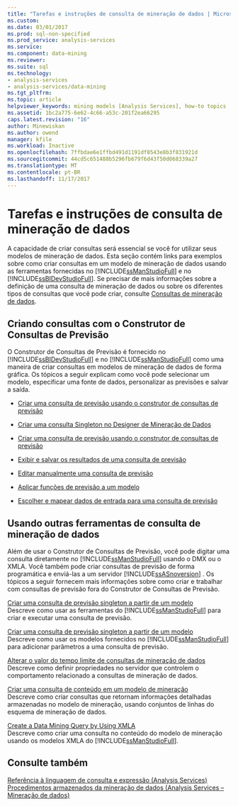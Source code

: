```yaml
---
title: "Tarefas e instruções de consulta de mineração de dados | Microsoft Docs"
ms.custom: 
ms.date: 03/01/2017
ms.prod: sql-non-specified
ms.prod_service: analysis-services
ms.service: 
ms.component: data-mining
ms.reviewer: 
ms.suite: sql
ms.technology:
- analysis-services
- analysis-services/data-mining
ms.tgt_pltfrm: 
ms.topic: article
helpviewer_keywords: mining models [Analysis Services], how-to topics
ms.assetid: 1bc2a775-6e62-4c66-a53c-201f2ea66295
caps.latest.revision: "16"
author: Minewiskan
ms.author: owend
manager: kfile
ms.workload: Inactive
ms.openlocfilehash: 7ffbdae6e1ffbd491d1191df8543e8b3f831921d
ms.sourcegitcommit: 44cd5c651488b5296fb679f6d43f50d068339a27
ms.translationtype: MT
ms.contentlocale: pt-BR
ms.lasthandoff: 11/17/2017
---
```

# <a name="data-mining-query-tasks-and-how-tos"></a>Tarefas e instruções de consulta de mineração de dados
  A capacidade de criar consultas será essencial se você for utilizar seus modelos de mineração de dados. Esta seção contém links para exemplos sobre como criar consultas em um modelo de mineração de dados usando as ferramentas fornecidas no [!INCLUDE[ssManStudioFull](../../includes/ssmanstudiofull-md.md)] e no [!INCLUDE[ssBIDevStudioFull](../../includes/ssbidevstudiofull-md.md)]. Se precisar de mais informações sobre a definição de uma consulta de mineração de dados ou sobre os diferentes tipos de consultas que você pode criar, consulte [Consultas de mineração de dados](../../analysis-services/data-mining/data-mining-queries.md).  
  
## <a name="creating-queries-with-prediction-query-builder"></a>Criando consultas com o Construtor de Consultas de Previsão  
 O Construtor de Consultas de Previsão é fornecido no [!INCLUDE[ssBIDevStudioFull](../../includes/ssbidevstudiofull-md.md)] e no [!INCLUDE[ssManStudioFull](../../includes/ssmanstudiofull-md.md)] como uma maneira de criar consultas em modelos de mineração de dados de forma gráfica. Os tópicos a seguir explicam como você pode selecionar um modelo, especificar uma fonte de dados, personalizar as previsões e salvar a saída.  
  
-   [Criar uma consulta de previsão usando o construtor de consultas de previsão](../../analysis-services/data-mining/create-a-prediction-query-using-the-prediction-query-builder.md)  
  
-   [Criar uma consulta Singleton no Designer de Mineração de Dados](../../analysis-services/data-mining/create-a-singleton-query-in-the-data-mining-designer.md)  
  
-   [Criar uma consulta de previsão usando o construtor de consultas de previsão](../../analysis-services/data-mining/create-a-prediction-query-using-the-prediction-query-builder.md)  
  
-   [Exibir e salvar os resultados de uma consulta de previsão](../../analysis-services/data-mining/view-and-save-the-results-of-a-prediction-query.md)  
  
-   [Editar manualmente uma consulta de previsão](../../analysis-services/data-mining/manually-edit-a-prediction-query.md)  
  
-   [Aplicar funções de previsão a um modelo](../../analysis-services/data-mining/apply-prediction-functions-to-a-model.md)  
  
-   [Escolher e mapear dados de entrada para uma consulta de previsão](../../analysis-services/data-mining/choose-and-map-input-data-for-a-prediction-query.md)  
  
## <a name="using-other-data-mining-query-tools"></a>Usando outras ferramentas de consulta de mineração de dados  
 Além de usar o Construtor de Consultas de Previsão, você pode digitar uma consulta diretamente no [!INCLUDE[ssManStudioFull](../../includes/ssmanstudiofull-md.md)] usando o DMX ou o XMLA. Você também pode criar consultas de previsão de forma programática e enviá-las a um servidor [!INCLUDE[ssASnoversion](../../includes/ssasnoversion-md.md)] . Os tópicos a seguir fornecem mais informações sobre como criar e trabalhar com consultas de previsão fora do Construtor de Consultas de Previsão.  
  
 [Criar uma consulta de previsão singleton a partir de um modelo](../../analysis-services/data-mining/create-a-singleton-prediction-query-from-a-template.md)  
 Descreve como usar as ferramentas do [!INCLUDE[ssManStudioFull](../../includes/ssmanstudiofull-md.md)] para criar e executar uma consulta de previsão.  
  
 [Criar uma consulta de previsão singleton a partir de um modelo](../../analysis-services/data-mining/create-a-singleton-prediction-query-from-a-template.md)  
 Descreve como usar os modelos fornecidos no [!INCLUDE[ssManStudioFull](../../includes/ssmanstudiofull-md.md)] para adicionar parâmetros a uma consulta de previsão.  
  
 [Alterar o valor do tempo limite de consultas de mineração de dados](../../analysis-services/data-mining/change-the-time-out-value-for-data-mining-queries.md)  
 Descreve como definir propriedades no servidor que controlem o comportamento relacionado a consultas de mineração de dados.  
  
 [Criar uma consulta de conteúdo em um modelo de mineração](../../analysis-services/data-mining/create-a-content-query-on-a-mining-model.md)  
 Descreve como criar consultas que retornam informações detalhadas armazenadas no modelo de mineração, usando conjuntos de linhas do esquema de mineração de dados.  
  
 [Create a Data Mining Query by Using XMLA](../../analysis-services/data-mining/create-a-data-mining-query-by-using-xmla.md)  
 Descreve como criar uma consulta no conteúdo do modelo de mineração usando os modelos XMLA do [!INCLUDE[ssManStudioFull](../../includes/ssmanstudiofull-md.md)].  
  
## <a name="see-also"></a>Consulte também  
 [Referência à linguagem de consulta e expressão &#40;Analysis Services&#41;](http://msdn.microsoft.com/library/9597533d-35f4-4742-9d8c-7af392163527)   
 [Procedimentos armazenados da mineração de dados &#40;Analysis Services – Mineração de dados&#41;](../../analysis-services/data-mining/data-mining-stored-procedures-analysis-services-data-mining.md)  
  
  
